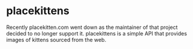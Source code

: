 # placekittens

Recently placekitten.com went down as the maintainer of that project decided to no longer support it. placekittens is a simple API that provides images of kittens sourced from the web.